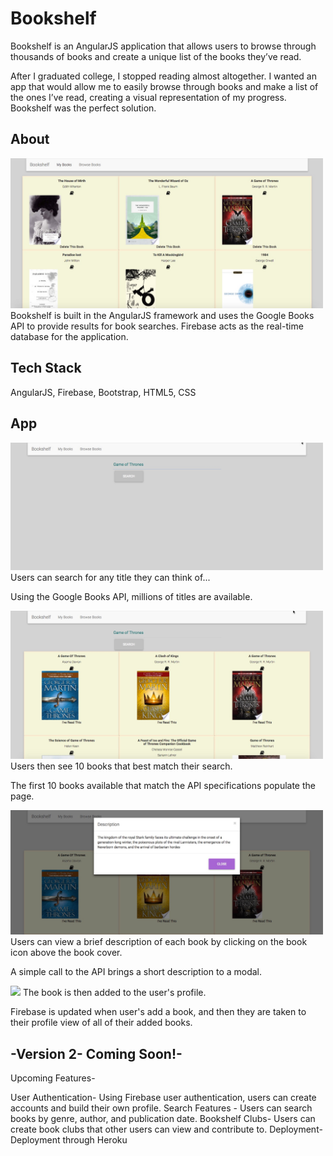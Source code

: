 # Bookshelf
Bookshelf is an AngularJS application that allows users to browse through thousands of books and create a unique list of the books they’ve read.

After I graduated college, I stopped reading almost altogether. I wanted an app that would allow me to easily browse through books and make a list of the ones I’ve read, creating a visual representation of my progress. Bookshelf was the perfect solution.

## About
<img src="img/bookshelf1.jpg" width="500px">
Bookshelf is built in the AngularJS framework and uses the Google Books API to provide results for book searches. Firebase acts as the real-time database for the application.

## Tech Stack
AngularJS, Firebase, Bootstrap, HTML5, CSS

## App
<img src="img/bookshelf2.jpg" width="500px">
Users can search for any title they can think of...

Using the Google Books API, millions of titles are available.

<img src="img/bookshelf3.jpg" width="500px">
Users then see 10 books that best match their search.

The first 10 books available that match the API specifications populate the page.

<img src="img/bookshelf4.jpg" width="500px">
Users can view a brief description of each book by clicking on the book icon above the book cover.

A simple call to the API brings a short description to a modal.

<img src="img/bookshelf.jpg" width="500px">
The book is then added to the user's profile.

Firebase is updated when user's add a book, and then they are taken to their profile view of all of their added books.

## -Version 2- Coming Soon!-
Upcoming Features-

User Authentication- Using Firebase user authentication, users can create accounts and build their own profile.
Search Features - Users can search books by genre, author, and publication date.
Bookshelf Clubs- Users can create book clubs that other users can view and contribute to.
Deployment- Deployment through Heroku